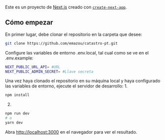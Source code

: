 Este es un proyecto de [Next.js](https://nextjs.org/) creado con [`create-next-app`](https://github.com/vercel/next.js/tree/canary/packages/create-next-app).

## Cómo empezar

En primer lugar, debe clonar el repositorio en la carpeta que desee:

```bash
git clone https://github.com/emazou/catastro-pt.git

```
Configure las variables de entorno .env.local, tal cual como se ve en el .env.example:

```bash
NEXT_PUBLIC_URL_API= #URL
NEXT_PUBLIC_ADMIN_SECRET= #Llave secreta

```

Una vez haya clonado el repositorio en su máquina local y haya configurado las variables de entorno, ejecute el servidor de desarrollo:
1.
```bash
npm install
```
2.
```bash
npm run dev
# o
yarn dev
```

Abra [http://localhost:3000](http://localhost:3000) en el navegador para ver el resultado.

